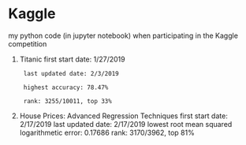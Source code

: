 # Kaggle
my python code (in jupyter notebook) when participating in the Kaggle competition


1. Titanic
		first start date: 1/27/2019
		
		last updated date: 2/3/2019
		
		highest accuracy: 78.47%
		
		rank: 3255/10011, top 33%

2. House Prices: Advanced Regression Techniques
		first start date: 2/17/2019
		last updated date: 2/17/2019
		lowest root mean squared logarithmetic error: 0.17686
		rank: 3170/3962, top 81%
